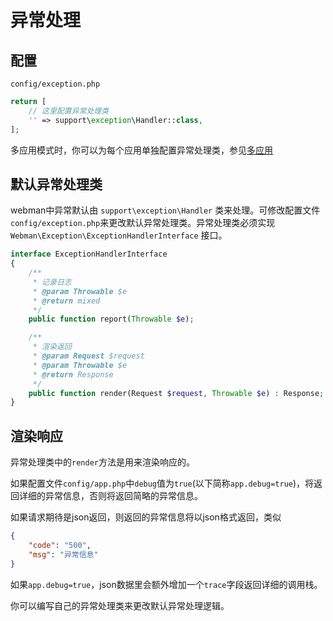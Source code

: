 # 异常处理

## 配置
`config/exception.php`
```php
return [
    // 这里配置异常处理类
    '' => support\exception\Handler::class,
];
```
多应用模式时，你可以为每个应用单独配置异常处理类，参见[多应用](multiapp.md)


## 默认异常处理类
webman中异常默认由 `support\exception\Handler` 类来处理。可修改配置文件`config/exception.php`来更改默认异常处理类。异常处理类必须实现`Webman\Exception\ExceptionHandlerInterface` 接口。
```php
interface ExceptionHandlerInterface
{
    /**
     * 记录日志
     * @param Throwable $e
     * @return mixed
     */
    public function report(Throwable $e);

    /**
     * 渲染返回
     * @param Request $request
     * @param Throwable $e
     * @return Response
     */
    public function render(Request $request, Throwable $e) : Response;
}
```



## 渲染响应
异常处理类中的`render`方法是用来渲染响应的。

如果配置文件`config/app.php`中`debug`值为`true`(以下简称`app.debug=true`)，将返回详细的异常信息，否则将返回简略的异常信息。

如果请求期待是json返回，则返回的异常信息将以json格式返回，类似
```json
{
    "code": "500",
    "msg": "异常信息"
}
```
如果`app.debug=true`，json数据里会额外增加一个`trace`字段返回详细的调用栈。

你可以编写自己的异常处理类来更改默认异常处理逻辑。

